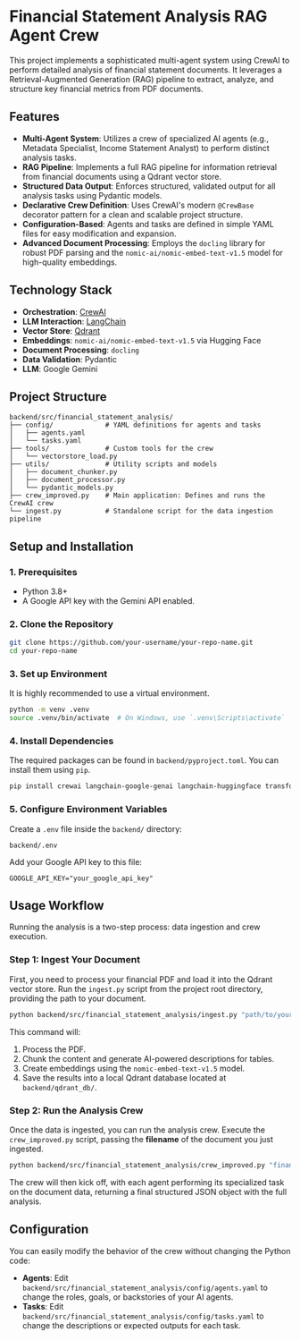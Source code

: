 # Financial Statement Analysis RAG Agent Crew

This project implements a sophisticated multi-agent system using CrewAI to perform detailed analysis of financial statement documents. It leverages a Retrieval-Augmented Generation (RAG) pipeline to extract, analyze, and structure key financial metrics from PDF documents.

## Features

- **Multi-Agent System**: Utilizes a crew of specialized AI agents (e.g., Metadata Specialist, Income Statement Analyst) to perform distinct analysis tasks.
- **RAG Pipeline**: Implements a full RAG pipeline for information retrieval from financial documents using a Qdrant vector store.
- **Structured Data Output**: Enforces structured, validated output for all analysis tasks using Pydantic models.
- **Declarative Crew Definition**: Uses CrewAI's modern `@CrewBase` decorator pattern for a clean and scalable project structure.
- **Configuration-Based**: Agents and tasks are defined in simple YAML files for easy modification and expansion.
- **Advanced Document Processing**: Employs the `docling` library for robust PDF parsing and the `nomic-ai/nomic-embed-text-v1.5` model for high-quality embeddings.

## Technology Stack

- **Orchestration**: [CrewAI](https://github.com/crewAIInc/crewAI)
- **LLM Interaction**: [LangChain](https://www.langchain.com/)
- **Vector Store**: [Qdrant](https://qdrant.tech/)
- **Embeddings**: `nomic-ai/nomic-embed-text-v1.5` via Hugging Face
- **Document Processing**: `docling`
- **Data Validation**: Pydantic
- **LLM**: Google Gemini

## Project Structure

```
backend/src/financial_statement_analysis/
├── config/             # YAML definitions for agents and tasks
│   ├── agents.yaml
│   └── tasks.yaml
├── tools/              # Custom tools for the crew
│   └── vectorstore_load.py
├── utils/              # Utility scripts and models
│   ├── document_chunker.py
│   ├── document_processor.py
│   └── pydantic_models.py
├── crew_improved.py    # Main application: Defines and runs the CrewAI crew
└── ingest.py           # Standalone script for the data ingestion pipeline
```

## Setup and Installation

### 1. Prerequisites

- Python 3.8+
- A Google API key with the Gemini API enabled.

### 2. Clone the Repository

```bash
git clone https://github.com/your-username/your-repo-name.git
cd your-repo-name
```

### 3. Set up Environment

It is highly recommended to use a virtual environment.

```bash
python -m venv .venv
source .venv/bin/activate  # On Windows, use `.venv\Scripts\activate`
```

### 4. Install Dependencies

The required packages can be found in `backend/pyproject.toml`. You can install them using `pip`.

```bash
pip install crewai langchain-google-genai langchain-huggingface transformers "pydantic>=2.0" qdrant-client docling torch
```

### 5. Configure Environment Variables

Create a `.env` file inside the `backend/` directory:

```
backend/.env
```

Add your Google API key to this file:

```
GOOGLE_API_KEY="your_google_api_key"
```

## Usage Workflow

Running the analysis is a two-step process: data ingestion and crew execution.

### Step 1: Ingest Your Document

First, you need to process your financial PDF and load it into the Qdrant vector store. Run the `ingest.py` script from the project root directory, providing the path to your document.

```bash
python backend/src/financial_statement_analysis/ingest.py "path/to/your/financial_statement.pdf"
```

This command will:
1.  Process the PDF.
2.  Chunk the content and generate AI-powered descriptions for tables.
3.  Create embeddings using the `nomic-embed-text-v1.5` model.
4.  Save the results into a local Qdrant database located at `backend/qdrant_db/`.

### Step 2: Run the Analysis Crew

Once the data is ingested, you can run the analysis crew. Execute the `crew_improved.py` script, passing the **filename** of the document you just ingested.

```bash
python backend/src/financial_statement_analysis/crew_improved.py "financial_statement.pdf"
```

The crew will then kick off, with each agent performing its specialized task on the document data, returning a final structured JSON object with the full analysis.

## Configuration

You can easily modify the behavior of the crew without changing the Python code:

-   **Agents**: Edit `backend/src/financial_statement_analysis/config/agents.yaml` to change the roles, goals, or backstories of your AI agents.
-   **Tasks**: Edit `backend/src/financial_statement_analysis/config/tasks.yaml` to change the descriptions or expected outputs for each task.
